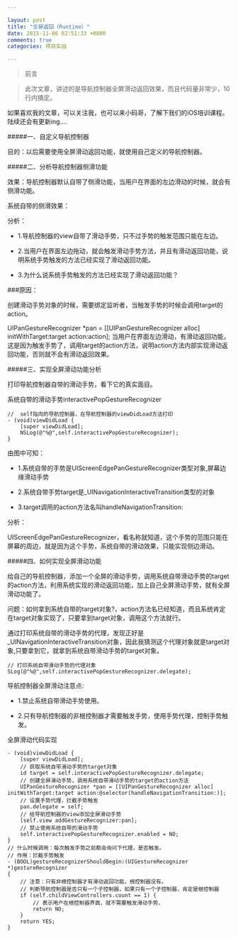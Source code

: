 ```yaml
---

layout: post
title: "全屏返回（Runtime）"
date: 2015-11-06 02:51:33 +0800
comments: true
categories: 项目实战

---
```




> 前言

> 此次文章，讲述的是导航控制器全屏滑动返回效果，而且代码量非常少，10行内搞定。


如果喜欢我的文章，可以关注我，也可以来小码哥，了解下我们的iOS培训课程。陆续还会有更新ing....



<!--more-->




#####一、自定义导航控制器

目的：以后需要使用全屏滑动返回功能，就使用自己定义的导航控制器。

#####二、分析导航控制器侧滑功能

效果：导航控制器默认自带了侧滑功能，当用户在界面的左边滑动的时候，就会有侧滑功能。

系统自带的侧滑效果：


分析：

* 1.导航控制器的view自带了滑动手势，只不过手势的触发范围只能在左边。

* 2.当用户在界面左边拖动，就会触发滑动手势方法，并且有滑动返回功能，说明系统手势触发的方法已经实现了滑动返回功能。

* 3.为什么说系统手势触发的方法已经实现了滑动返回功能？

###原因：

创建滑动手势对象的时候，需要绑定监听者，当触发手势的时候会调用target的action。

UIPanGestureRecognizer *pan = [[UIPanGestureRecognizer alloc] initWithTarget:target action:action];
当用户在界面左边滑动，有滑动返回功能，这是因为触发手势了，调用target的action方法，说明action方法内部实现滑动返回功能，否则就不会有滑动返回效果。

#####三、实现全屏滑动功能分析

打印导航控制器自带的滑动手势，看下它的真实面目。

系统自带的滑动手势interactivePopGestureRecognizer

 
	//  self指向的导航控制器，在导航控制器的viewDidLoad方法打印 
	- (void)viewDidLoad { 
	    [super viewDidLoad]; 
	    NSLog(@"%@",self.interactivePopGestureRecognizer); 
	} 



由图中可知：

* 1.系统自带的手势是UIScreenEdgePanGestureRecognizer类型对象,屏幕边缘滑动手势

* 2.系统自带手势target是_UINavigationInteractiveTransition类型的对象

* 3.target调用的action方法名叫handleNavigationTransition:

分析：

UIScreenEdgePanGestureRecognizer，看名称就知道，这个手势的范围只能在屏幕的周边，就是因为这个手势，系统自带的滑动效果，只能实现侧边滑动。

#####四、如何实现全屏滑动功能

给自己的导航控制器，添加一个全屏的滑动手势，调用系统自带滑动手势的target的action方法，利用系统实现的滑动返回功能，加上自己全屏滑动手势，就有全屏滑动功能了。

问题：如何拿到系统自带的target对象?，action方法名已经知道，而且系统肯定在target对象实现了，只要拿到target对象，调用这个方法就行。

通过打印系统自带的滑动手势的代理，发现正好是_UINavigationInteractiveTransition对象，因此我猜测这个代理对象就是target对象,只要拿到它，就拿到系统自带滑动手势的target对象。

	// 打印系统自带滑动手势的代理对象 
	SLog(@"%@",self.interactivePopGestureRecognizer.delegate); 


导航控制器全屏滑动注意点:

* 1.禁止系统自带滑动手势使用。

* 2.只有导航控制器的非根控制器才需要触发手势，使用手势代理，控制手势触发。

全屏滑动代码实现

	- (void)viewDidLoad { 
	    [super viewDidLoad]; 
	    // 获取系统自带滑动手势的target对象 
	    id target = self.interactivePopGestureRecognizer.delegate; 
	    // 创建全屏滑动手势，调用系统自带滑动手势的target的action方法 
	    UIPanGestureRecognizer *pan = [[UIPanGestureRecognizer alloc] initWithTarget:target action:@selector(handleNavigationTransition:)]; 
	    // 设置手势代理，拦截手势触发 
	    pan.delegate = self; 
	    // 给导航控制器的view添加全屏滑动手势 
	    [self.view addGestureRecognizer:pan]; 
	    // 禁止使用系统自带的滑动手势 
	    self.interactivePopGestureRecognizer.enabled = NO; 
	} 
	// 什么时候调用：每次触发手势之前都会询问下代理，是否触发。 
	// 作用：拦截手势触发 
	- (BOOL)gestureRecognizerShouldBegin:(UIGestureRecognizer *)gestureRecognizer 
	{ 
	    // 注意：只有非根控制器才有滑动返回功能，根控制器没有。 
	    // 判断导航控制器是否只有一个子控制器，如果只有一个子控制器，肯定是根控制器 
	    if (self.childViewControllers.count == 1) { 
	        // 表示用户在根控制器界面，就不需要触发滑动手势， 
	        return NO; 
	    } 
	    return YES; 
	} 
